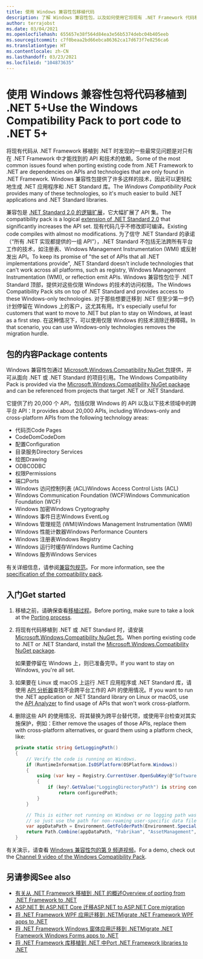 ```yaml
---
title: 使用 Windows 兼容性包移植代码
description: 了解 Windows 兼容性包，以及如何使用它将现有 .NET Framework 代码移植到 .NET 5 和 .NET Core 3.1。
author: terrajobst
ms.date: 03/04/2021
ms.openlocfilehash: 655657e38f564d84ea3e56b5374debc04b405eeb
ms.sourcegitcommit: c7f0beaa2bd66ebca86362ca17d673f7e8256ca6
ms.translationtype: HT
ms.contentlocale: zh-CN
ms.lasthandoff: 03/23/2021
ms.locfileid: "104873635"
---
```

# <a name="use-the-windows-compatibility-pack-to-port-code-to-net-5"></a><span data-ttu-id="62608-103">使用 Windows 兼容性包将代码移植到 .NET 5+</span><span class="sxs-lookup"><span data-stu-id="62608-103">Use the Windows Compatibility Pack to port code to .NET 5+</span></span>

<span data-ttu-id="62608-104">将现有代码从 .NET Framework 移植到 .NET 时发现的一些最常见问题是对只有在 .NET Framework 中才能找到的 API 和技术的依赖。</span><span class="sxs-lookup"><span data-stu-id="62608-104">Some of the most common issues found when porting existing code from .NET Framework to .NET are dependencies on APIs and technologies that are only found in .NET Framework.</span></span> <span data-ttu-id="62608-105">Windows 兼容性包提供了许多这样的技术，因此可以更轻松地生成 .NET 应用程序和 .NET Standard 库。</span><span class="sxs-lookup"><span data-stu-id="62608-105">The *Windows Compatibility Pack* provides many of these technologies, so it's much easier to build .NET applications and .NET Standard libraries.</span></span>

<span data-ttu-id="62608-106">兼容包是 [.NET Standard 2.0 的逻辑扩展](../whats-new/dotnet-core-2-0.md#api-changes-and-library-support)，它大幅扩展了 API 集。</span><span class="sxs-lookup"><span data-stu-id="62608-106">The compatibility pack is a logical [extension of .NET Standard 2.0](../whats-new/dotnet-core-2-0.md#api-changes-and-library-support) that significantly increases the API set.</span></span> <span data-ttu-id="62608-107">现有代码几乎不修改即可编译。</span><span class="sxs-lookup"><span data-stu-id="62608-107">Existing code compiles with almost no modifications.</span></span> <span data-ttu-id="62608-108">为了信守 .NET Standard 的承诺（“所有 .NET 实现都提供的一组 API”），.NET Standard 不包括无法跨所有平台工作的技术，如注册表、Windows Management Instrumentation (WMI) 或反射发出 API。</span><span class="sxs-lookup"><span data-stu-id="62608-108">To keep its promise of "the set of APIs that all .NET implementations provide", .NET Standard doesn't include technologies that can't work across all platforms, such as registry, Windows Management Instrumentation (WMI), or reflection emit APIs.</span></span> <span data-ttu-id="62608-109">Windows 兼容性包位于 .NET Standard 顶部，提供对这些仅限 Windows 的技术的访问权限。</span><span class="sxs-lookup"><span data-stu-id="62608-109">The Windows Compatibility Pack sits on top of .NET Standard and provides access to these Windows-only technologies.</span></span> <span data-ttu-id="62608-110">对于那些想要迁移到 .NET 但至少第一步仍计划停留在 Windows 上的客户，这尤其有用。</span><span class="sxs-lookup"><span data-stu-id="62608-110">It's especially useful for customers that want to move to .NET but plan to stay on Windows, at least as a first step.</span></span> <span data-ttu-id="62608-111">在这种情况下，可以使用仅限 Windows 的技术消除迁移障碍。</span><span class="sxs-lookup"><span data-stu-id="62608-111">In that scenario, you can use Windows-only technologies removes the migration hurdle.</span></span>

## <a name="package-contents"></a><span data-ttu-id="62608-112">包的内容</span><span class="sxs-lookup"><span data-stu-id="62608-112">Package contents</span></span>

<span data-ttu-id="62608-113">Windows 兼容性包通过 [Microsoft.Windows.Compatibility NuGet 包](https://www.nuget.org/packages/Microsoft.Windows.Compatibility)提供，并可从面向 .NET 或 .NET Standard 的项目引用。</span><span class="sxs-lookup"><span data-stu-id="62608-113">The Windows Compatibility Pack is provided via the [Microsoft.Windows.Compatibility NuGet package](https://www.nuget.org/packages/Microsoft.Windows.Compatibility) and can be referenced from projects that target .NET or .NET Standard.</span></span>

<span data-ttu-id="62608-114">它提供了约 20,000 个 API，包括仅限 Windows 的 API 以及以下技术领域中的跨平台 API：</span><span class="sxs-lookup"><span data-stu-id="62608-114">It provides about 20,000 APIs, including Windows-only and cross-platform APIs from the following technology areas:</span></span>

- <span data-ttu-id="62608-115">代码页</span><span class="sxs-lookup"><span data-stu-id="62608-115">Code Pages</span></span>
- <span data-ttu-id="62608-116">CodeDom</span><span class="sxs-lookup"><span data-stu-id="62608-116">CodeDom</span></span>
- <span data-ttu-id="62608-117">配置</span><span class="sxs-lookup"><span data-stu-id="62608-117">Configuration</span></span>
- <span data-ttu-id="62608-118">目录服务</span><span class="sxs-lookup"><span data-stu-id="62608-118">Directory Services</span></span>
- <span data-ttu-id="62608-119">绘图</span><span class="sxs-lookup"><span data-stu-id="62608-119">Drawing</span></span>
- <span data-ttu-id="62608-120">ODBC</span><span class="sxs-lookup"><span data-stu-id="62608-120">ODBC</span></span>
- <span data-ttu-id="62608-121">权限</span><span class="sxs-lookup"><span data-stu-id="62608-121">Permissions</span></span>
- <span data-ttu-id="62608-122">端口</span><span class="sxs-lookup"><span data-stu-id="62608-122">Ports</span></span>
- <span data-ttu-id="62608-123">Windows 访问控制列表 (ACL)</span><span class="sxs-lookup"><span data-stu-id="62608-123">Windows Access Control Lists (ACL)</span></span>
- <span data-ttu-id="62608-124">Windows Communication Foundation (WCF)</span><span class="sxs-lookup"><span data-stu-id="62608-124">Windows Communication Foundation (WCF)</span></span>
- <span data-ttu-id="62608-125">Windows 加密</span><span class="sxs-lookup"><span data-stu-id="62608-125">Windows Cryptography</span></span>
- <span data-ttu-id="62608-126">Windows 事件日志</span><span class="sxs-lookup"><span data-stu-id="62608-126">Windows EventLog</span></span>
- <span data-ttu-id="62608-127">Windows 管理规范 (WMI)</span><span class="sxs-lookup"><span data-stu-id="62608-127">Windows Management Instrumentation (WMI)</span></span>
- <span data-ttu-id="62608-128">Windows 性能计数器</span><span class="sxs-lookup"><span data-stu-id="62608-128">Windows Performance Counters</span></span>
- <span data-ttu-id="62608-129">Windows 注册表</span><span class="sxs-lookup"><span data-stu-id="62608-129">Windows Registry</span></span>
- <span data-ttu-id="62608-130">Windows 运行时缓存</span><span class="sxs-lookup"><span data-stu-id="62608-130">Windows Runtime Caching</span></span>
- <span data-ttu-id="62608-131">Windows 服务</span><span class="sxs-lookup"><span data-stu-id="62608-131">Windows Services</span></span>

<span data-ttu-id="62608-132">有关详细信息，请参阅[兼容包规范](https://github.com/dotnet/designs/blob/main/accepted/2018/compat-pack/compat-pack.md)。</span><span class="sxs-lookup"><span data-stu-id="62608-132">For more information, see the [specification of the compatibility pack](https://github.com/dotnet/designs/blob/main/accepted/2018/compat-pack/compat-pack.md).</span></span>

## <a name="get-started"></a><span data-ttu-id="62608-133">入门</span><span class="sxs-lookup"><span data-stu-id="62608-133">Get started</span></span>

1. <span data-ttu-id="62608-134">移植之前，请确保查看[移植过程](index.md)。</span><span class="sxs-lookup"><span data-stu-id="62608-134">Before porting, make sure to take a look at the [Porting process](index.md).</span></span>

2. <span data-ttu-id="62608-135">将现有代码移植到 .NET 或 .NET Standard 时，请安装 [Microsoft.Windows.Compatibility NuGet 包](https://www.nuget.org/packages/Microsoft.Windows.Compatibility)。</span><span class="sxs-lookup"><span data-stu-id="62608-135">When porting existing code to .NET or .NET Standard, install the [Microsoft.Windows.Compatibility NuGet package](https://www.nuget.org/packages/Microsoft.Windows.Compatibility).</span></span>

   <span data-ttu-id="62608-136">如果要停留在 Windows 上，则已准备完毕。</span><span class="sxs-lookup"><span data-stu-id="62608-136">If you want to stay on Windows, you're all set.</span></span>

3. <span data-ttu-id="62608-137">如果要在 Linux 或 macOS 上运行 .NET 应用程序或 .NET Standard 库，请使用 [API 分析器](../../standard/analyzers/api-analyzer.md)查找不会跨平台工作的 API 的使用情况。</span><span class="sxs-lookup"><span data-stu-id="62608-137">If you want to run the .NET application or .NET Standard library on Linux or macOS, use the [API Analyzer](../../standard/analyzers/api-analyzer.md) to find usage of APIs that won't work cross-platform.</span></span>

4. <span data-ttu-id="62608-138">删除这些 API 的使用情况、将其替换为跨平台替代项，或使用平台检查对其实施保护，例如：</span><span class="sxs-lookup"><span data-stu-id="62608-138">Either remove the usages of those APIs, replace them with cross-platform alternatives, or guard them using a platform check, like:</span></span>

    ```csharp
    private static string GetLoggingPath()
    {
        // Verify the code is running on Windows.
        if (RuntimeInformation.IsOSPlatform(OSPlatform.Windows))
        {
            using (var key = Registry.CurrentUser.OpenSubKey(@"Software\Fabrikam\AssetManagement"))
            {
                if (key?.GetValue("LoggingDirectoryPath") is string configuredPath)
                    return configuredPath;
            }
        }

        // This is either not running on Windows or no logging path was configured,
        // so just use the path for non-roaming user-specific data files.
        var appDataPath = Environment.GetFolderPath(Environment.SpecialFolder.LocalApplicationData);
        return Path.Combine(appDataPath, "Fabrikam", "AssetManagement", "Logging");
    }
    ```

<span data-ttu-id="62608-139">有关演示，请查看 [Windows 兼容性包的第 9 频道视频](https://channel9.msdn.com/Events/Connect/2017/T123)。</span><span class="sxs-lookup"><span data-stu-id="62608-139">For a demo, check out the [Channel 9 video of the Windows Compatibility Pack](https://channel9.msdn.com/Events/Connect/2017/T123).</span></span>

## <a name="see-also"></a><span data-ttu-id="62608-140">另请参阅</span><span class="sxs-lookup"><span data-stu-id="62608-140">See also</span></span>

- [<span data-ttu-id="62608-141">有关从 .NET Framework 移植到 .NET 的概述</span><span class="sxs-lookup"><span data-stu-id="62608-141">Overview of porting from .NET Framework to .NET</span></span>](index.md)
- [<span data-ttu-id="62608-142">ASP.NET 到 ASP.NET Core 迁移</span><span class="sxs-lookup"><span data-stu-id="62608-142">ASP.NET to ASP.NET Core migration</span></span>](/aspnet/core/migration/proper-to-2x)
- [<span data-ttu-id="62608-143">将 .NET Framework WPF 应用迁移到 .NET</span><span class="sxs-lookup"><span data-stu-id="62608-143">Migrate .NET Framework WPF apps to .NET</span></span>](/dotnet/desktop/wpf/migration/convert-project-from-net-framework?view=netdesktop-5.0&preserve-view=true)
- [<span data-ttu-id="62608-144">将 .NET Framework Windows 窗体应用迁移到 .NET</span><span class="sxs-lookup"><span data-stu-id="62608-144">Migrate .NET Framework Windows Forms apps to .NET</span></span>](/dotnet/desktop/winforms/migration/?view=netdesktop-5.0&preserve-view=true)
- [<span data-ttu-id="62608-145">将 .NET Framework 库移植到 .NET 中</span><span class="sxs-lookup"><span data-stu-id="62608-145">Port .NET Framework libraries to .NET</span></span>](libraries.md)
